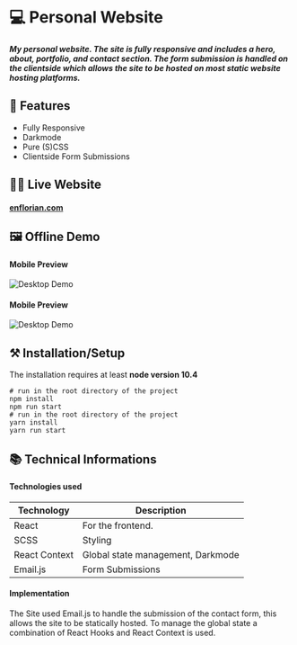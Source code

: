 # 💻 Personal Website

##### My personal website. The site is fully responsive and includes a hero, about, portfolio, and contact section. The form submission is handled on the clientside which allows the site to be hosted on most static website hosting platforms.



## 📖 Features
 - Fully Responsive
 - Darkmode
 - Pure (S)CSS
 - Clientside Form Submissions


## 👩‍💻 Live Website

#### [enflorian.com](enflorian.com)


## 🖼 Offline Demo
#### Mobile Preview
![Desktop Demo](/demo/personal-website-desktop-demo.gif)

#### Mobile Preview
![Desktop Demo](/demo/personal-website-mobile-demo.gif)








## ⚒ Installation/Setup
The installation requires at least **node version 10.4**

```Shell
# run in the root directory of the project
npm install
npm run start
# run in the root directory of the project
yarn install
yarn run start
```


## 📚 Technical Informations

#### Technologies used

| Technology              | Description                            |
|-------------------------|----------------------------------------|
| React                   |   For the frontend.                    |
| SCSS                    |   Styling                              |
| React Context           |   Global state management, Darkmode    |
| Email.js                |   Form Submissions                     |

#### Implementation

The Site used Email.js to handle the submission of the contact form, this allows the site to be statically hosted. To manage the global state a combination of React Hooks and React Context is used.

